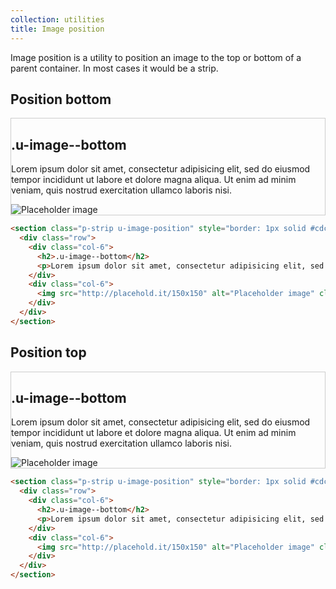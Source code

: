 ```yaml
---
collection: utilities
title: Image position
---
```


Image position is a utility to position an image to the top or bottom of a
parent container. In most cases it would be a strip.

## Position bottom

<section class="p-strip u-image-position" style="border: 1px solid #cdcdcd;">
  <div class="row">
    <div class="col-6">
      <h2>.u-image--bottom</h2>
      <p>Lorem ipsum dolor sit amet, consectetur adipisicing elit, sed do eiusmod tempor incididunt ut labore et dolore magna aliqua. Ut enim ad minim veniam, quis nostrud exercitation ullamco laboris nisi.</p>
    </div>
    <div class="col-6">
      <img src="http://placehold.it/150x150" alt="Placeholder image" class="u-image-position--bottom" />
    </div>
  </div>
</section>

```html
<section class="p-strip u-image-position" style="border: 1px solid #cdcdcd;">
  <div class="row">
    <div class="col-6">
      <h2>.u-image--bottom</h2>
      <p>Lorem ipsum dolor sit amet, consectetur adipisicing elit, sed do eiusmod tempor incididunt ut labore et dolore magna aliqua. Ut enim ad minim veniam, quis nostrud exercitation ullamco laboris nisi.</p>
    </div>
    <div class="col-6">
      <img src="http://placehold.it/150x150" alt="Placeholder image" class="u-image-position--bottom" />
    </div>
  </div>
</section>
```

## Position top

<section class="p-strip u-image-position" style="border: 1px solid #cdcdcd;">
  <div class="row">
    <div class="col-6">
      <h2>.u-image--bottom</h2>
      <p>Lorem ipsum dolor sit amet, consectetur adipisicing elit, sed do eiusmod tempor incididunt ut labore et dolore magna aliqua. Ut enim ad minim veniam, quis nostrud exercitation ullamco laboris nisi.</p>
    </div>
    <div class="col-6">
      <img src="http://placehold.it/150x150" alt="Placeholder image" class="u-image-position--top" />
    </div>
  </div>
</section>

```html
<section class="p-strip u-image-position" style="border: 1px solid #cdcdcd;">
  <div class="row">
    <div class="col-6">
      <h2>.u-image--bottom</h2>
      <p>Lorem ipsum dolor sit amet, consectetur adipisicing elit, sed do eiusmod tempor incididunt ut labore et dolore magna aliqua. Ut enim ad minim veniam, quis nostrud exercitation ullamco laboris nisi.</p>
    </div>
    <div class="col-6">
      <img src="http://placehold.it/150x150" alt="Placeholder image" class="u-image-position--top" />
    </div>
  </div>
</section>
```
